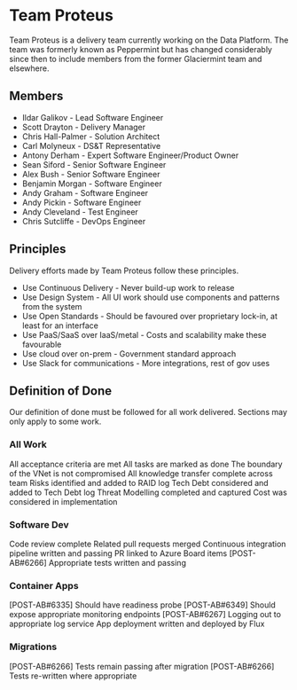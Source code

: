 # Team Proteus
Team Proteus is a delivery team currently working on the Data Platform. The team was formerly known as Peppermint but has changed considerably since then to include members from the former Glaciermint team and elsewhere.

## Members
- Ildar Galikov - Lead Software Engineer
- Scott Drayton - Delivery Manager
- Chris Hall-Palmer - Solution Architect
- Carl Molyneux - DS&T Representative
- Antony Derham - Expert Software Engineer/Product Owner
- Sean Siford - Senior Software Engineer
- Alex Bush - Senior Software Engineer
- Benjamin Morgan - Software Engineer
- Andy Graham - Software Engineer
- Andy Pickin - Software Engineer
- Andy Cleveland - Test Engineer
- Chris Sutcliffe - DevOps Engineer

## Principles
Delivery efforts made by Team Proteus follow these principles.
- Use Continuous Delivery - Never build-up work to release
- Use Design System - All UI work should use components and patterns from the system
- Use Open Standards - Should be favoured over proprietary lock-in, at least for an interface
- Use PaaS/SaaS over IaaS/metal - Costs and scalability make these favourable
- Use cloud over on-prem - Government standard approach
- Use Slack for communications - More integrations, rest of gov uses

## Definition of Done
Our definition of done must be followed for all work delivered. Sections may only apply to some work.
### All Work
All acceptance criteria are met
All tasks are marked as done
The boundary of the VNet is not compromised
All knowledge transfer complete across team
Risks identified and added to RAID log
Tech Debt considered and added to Tech Debt log
Threat Modelling completed and captured
Cost was considered in implementation
### Software Dev
Code review complete
Related pull requests merged
Continuous integration pipeline written and passing
PR linked to Azure Board items
[POST-AB#6266] Appropriate tests written and passing
### Container Apps
[POST-AB#6335] Should have readiness probe
[POST-AB#6349] Should expose appropriate monitoring endpoints
[POST-AB#6267] Logging out to appropriate log service
App deployment written and deployed by Flux
### Migrations
[POST-AB#6266] Tests remain passing after migration
[POST-AB#6266] Tests re-written where appropriate
